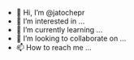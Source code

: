 - 👋 Hi, I’m @jatochepr
- 👀 I’m interested in ...
- 🌱 I’m currently learning ...
- 💞️ I’m looking to collaborate on ...
- 📫 How to reach me ...

<!---
jatochepr/jatochepr is a ✨ special ✨ repository because its `README.md` (this file) appears on your GitHub profile.
You can click the Preview link to take a look at your changes.
--->
